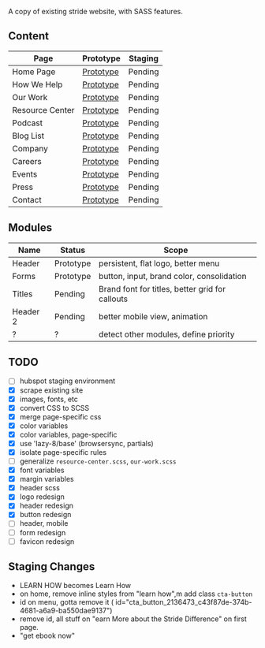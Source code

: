A copy of existing stride website, with SASS features.

## Content

| Page  | Prototype  |  Staging |
|---|---|---|
|Home Page|[Prototype](http://stride-nyc.github.io/site/home/)|Pending|
|How We Help|[Prototype](http://stride-nyc.github.io/site/how-we-help/)|Pending|
|Our Work|[Prototype](http://stride-nyc.github.io/site/our-work/)|Pending|
|Resource Center|[Prototype](http://stride-nyc.github.io/site/resource-center/)|Pending|
|Podcast|[Prototype](http://stride-nyc.github.io/site/podcast/)|Pending|
|Blog List|[Prototype](http://stride-nyc.github.io/site/blog/)|Pending|
|Company|[Prototype](http://stride-nyc.github.io/site/company/)|Pending|
|Careers|[Prototype](http://stride-nyc.github.io/site/careers/)|Pending|
|Events|[Prototype](http://stride-nyc.github.io/site/events/)|Pending|
|Press|[Prototype](http://stride-nyc.github.io/site/press/)|Pending|
|Contact|[Prototype](http://stride-nyc.github.io/site/contact/)|Pending|

## Modules

|Name|Status|Scope|
|---|---|---|
|Header|Prototype|persistent, flat logo, better menu|
|Forms|Prototype|button, input, brand color, consolidation|
|Titles|Pending|Brand font for titles, better grid for callouts|
|Header 2|Pending|better mobile view, animation|
|?|?|detect other modules, define priority|

## TODO

- [ ] hubspot staging environment
- [x] scrape existing site
- [x] images, fonts, etc
- [x] convert CSS to SCSS
- [x] merge page-specific css
- [x] color variables
- [x] color variables, page-specific
- [x] use 'lazy-8/base' (browsersync, partials)
- [x] isolate page-specific rules
- [ ] generalize `resource-center.scss`, `our-work.scss`
- [x] font variables
- [x] margin variables
- [x] header scss
- [x] logo redesign
- [x] header redesign
- [x] button redesign
- [ ] header, mobile
- [ ] form redesign
- [ ] favicon redesign

## Staging Changes

- LEARN HOW becomes Learn How
- on home, remove inline styles from "learn how",m add class `cta-button`
- id on menu, gotta remove it ( id="cta_button_2136473_c43f87de-374b-4681-a6a9-ba550dae9137")
- remove id, all stuff on "earn More about the Stride Difference" on first page.
- "get ebook now"